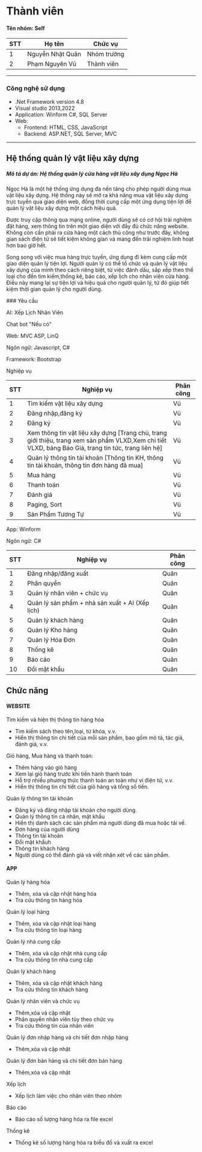 # Thành viên
<h4>Tên nhóm: Self  </h4>

| STT | Họ tên | Chức vụ  |
|----------------|--------------------|--------------------|
|  1  |  Nguyễn Nhật Quân  |   Nhóm trưởng  |
|  2  |  Phạm Nguyên Vũ  |   Thành viên  |

-----------------------------------------------
### Công nghệ sử dụng 
 - .Net Framework version 4.8
 - Visual studio 2013,2022
 - Application: Winform C#, SQL Server
 - Web:
  	+ Frontend: HTML, CSS, JavaScript
	+ Backend: ASP.NET, SQL Server, MVC
-----------------------------------------------

## Hệ thống quản lý vật liệu xây dựng

<h5>Mô tả dự án: Hệ thống quản lý cửa hàng vật liệu xây dụng Ngọc Hà</h5>
<p>Ngọc Hà là một hệ thống ứng dụng đa nền tảng cho phép người dùng mua vật liệu xây dựng. Hệ thống này sẽ mở ra  khả năng mua vật liệu xây dựng trực tuyến qua giao diện web, đồng thời cung cấp một ứng dụng tiện lợi để quản lý vật liệu xây dựng một cách hiệu quả.</p>

<p>Được truy cập thông qua mạng online, người dùng sẽ có cơ hội trải nghiệm đặt hàng, xem thông tin trên một giao diện với đầy đủ chức năng website. Không còn cần phải ra cửa hàng một cách thủ công như trước đây, không gian sách điện tử sẽ tiết kiệm không gian và mang đến trải nghiệm linh hoạt hơn bao giờ hết. </p>

<p>Song song với việc mua hàng trực tuyến, ứng dụng đi kèm cung cấp một giao diện quản lý tiện lợi. Người quản lý có thể tổ chức và quản lý vật liệu xây dựng của mình theo cách riêng biệt, từ việc đánh dấu, sắp xếp theo thể loại cho đến tìm kiếm,thống kê, báo cáo, xếp lịch cho nhân viên cửa hàng. Điều này mang lại sự tiện lợi và hiệu quả cho người quản lý, từ đó giúp tiết kiệm thời gian quản lý cho người dùng.

</p>
### Yêu cầu 
<p>AI: Xếp Lịch Nhân Viên  </p>
<p>Chat bot "Nếu có" </p>
<p>Web: MVC ASP, LinQ</p>
<p>Ngôn ngữ: Javascript, C# </p>
<p>Framework: Bootstrap</p>

<p>Nghiệp vụ</p>

| STT | Nghiệp vụ | Phân công  |
|----------------|--------------------|--------------------|
|  1  |  Tìm kiếm vật liệu xây dựng |  Vũ   |
|  2  |  Đăng nhập,đăng ký |  Vũ  |
|  2  |  Đăng ký |  Vũ  |
|  3  |  Xem thông tin vật liệu xây dựng [Trang chủ, trang giới thiệu, trang xem sản phẩm VLXD,Xem chi tiết VLXD, bảng Báo Giá, trang tin tức, trang liên hệ]  |   Vũ  |
|  4  |  Quản lý thông tin tài khoản [Thông tin KH, thông tin tài khoản, thông tin đơn hàng đã mua] |  Vũ  |
|  5  |  Mua hàng  |  Vũ  |
|  6 |  Thanh toán |  Vũ  |
|  7 |  Đánh giá |  Vũ  |
|  8 |  Paging, Sort |  Vũ  |
|  9 |  Sản Phẩm Tương Tự |  Vũ  |

<p>App: Winform </p>
<p>Ngôn ngữ: C# </p>

| STT | Nghiệp vụ | Phân công  |
|----------------|--------------------|--------------------|
|  1  |  Đăng nhập/đăng xuất |   Quân  |
|  2  |  Phân quyền  |  Quân |
|  3  |  Quản lý nhân viên +  chức vụ  |  Quân   |
|  4  |  Quản lý sản phẩm  + nhà sản xuất + AI (Xếp lịch)|   Quân  |
|  5  |  Quản lý khách hàng |  Quân  |
|  6  |  Quản lý Kho hàng |  Quân  |
|  7  |  Quản lý Hóa Đơn |  Quân  |
|  8  |   Thống kê |  Quân  |
|  9  |   Báo cáo |  Quân  |
|  10 |  Đổi mật khẩu |  Quân  |

## Chức năng
#### WEBSITE
<p>Tìm kiếm và hiện thị thông tin hàng hóa</p>
<ul>
  <li>Tìm kiếm sách theo tên,loại, từ khóa, v.v.</li>
  <li>Hiển thị thông tin chi tiết của mỗi sản phẩm, bao gồm mô tả, tác giả, đánh giá, v.v.</li>
</ul>
<p>
  Giỏ hàng, Mua hàng và thanh toán:
</p>
<ul>
  <li>Thêm hàng vào giỏ hàng </li>
  <li>Xem lại giỏ hàng trước khi tiến hành thanh toán</li>
   <li>Hỗ trợ nhiều phương thức thanh toán an toàn như ví điện tử, v.v.</li>
	<li>Hiển thị thông tin chi tiết của giỏ hàng và tổng số tiền.</li>
</ul>
<p>
 Quản lý thông tin tài khoản 
</p>
<ul>
<li>
    Đăng ký và đăng nhập tài khoản cho người dùng.
  </li>
  <li>Quản lý thông tin cá nhân, mật khẩu</li>
  <li>Hiển thị danh sách các sản phẩm mà người dùng đã mua hoặc tải về.</li>
<li>Đơn hàng của người dùng</li>
<li>Thông tin tài khoản</li>
 <li>Đổi mật khẩuh</li>
<li>Thông tin khách hàng</li>
<li>Người dùng có thể đánh giá và viết nhận xét về các sản phẩm.</li>
</ul>

#### APP

<p>
Quản lý hàng hóa
</p>
<ul>
<li>Thêm, xóa và cập nhật hàng hóa</li>
<li>Tra cứu thông tin hàng hóa</li>
</ul>
<p>
Quản lý loại hàng
</p>
<ul>
<li>Thêm, xóa và cập nhật loại hàng </li>
<li>Tra cứu thông tin loại hàng</li>	
</ul>
<p>
Quản lý nhà cung cấp
</p>
<ul>
<li>Thêm, xóa và cập nhật nhà cung cấp</li>
<li>Tra cứu thông tin nhà cung cấp</li>
</ul>
<p>
Quản lý khách hàng
</p>
<ul>
<li>Thêm, xóa và cập nhật khách hàng </li>
<li>Tra cứu thông tin khách hàng</li>
</ul>
<p>
Quản lý nhân viên và chức vụ
</p>
<ul>
<li>Thêm,xóa và cập nhật </li>
<li> Phân quyền nhân viên tùy theo chức vụ</li>
<li> Tra cứu thông tin của nhân viên </li></li>
</ul>
<p>
Quản lý đơn nhập hàng và chi tiết đơn nhập hàng
</p>
<ul>
<li>Thêm,xóa và cập nhật </li>
</ul>
<p>
Quản lý đơn bán hàng và chi tiết đơn bán hàng
</p>
<ul>
<li>Thêm,xóa và cập nhật </li>
</ul>
<p>
Xếp lịch 
</p>
<ul>
<li>Xếp lịch làm việc cho nhân viên theo nhóm </li>
</ul>
<p>
Báo cáo
</p>
<ul>
<li>Báo cáo số lượng hàng hóa ra file excel</li>
</ul>
<p>
Thống kê</p>
<ul>
<li>Thống kê số lượng hàng hóa ra biểu đồ và xuất ra excel</li>
</ul>

